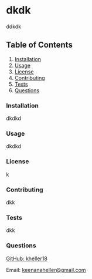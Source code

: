 # dkdk

ddkdk

## Table of Contents

  1. [Installation](#installation)
  2. [Usage](#usage)
  3. [License](#license)
  4. [Contributing](#contributing)
  5. [Tests](#tests)
  6. [Questions](#questions)

### Installation

dkdkd

### Usage

dkdkd

### License

k

### Contributing

dkk

### Tests

dkk

### Questions

[GitHub: kheller18](https://github.com/kheller18)

Email: keenanaheller@gmail.com
